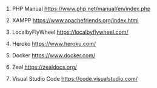 1. PHP Manual
https://www.php.net/manual/en/index.php

2. XAMPP
https://www.apachefriends.org/index.html

3. LocalbyFlyWheel
https://localbyflywheel.com/

4. Heroko
https://www.heroku.com/

5. Docker
https://www.docker.com/

6. Zeal
https://zealdocs.org/

7. Visual Studio Code
https://code.visualstudio.com/
